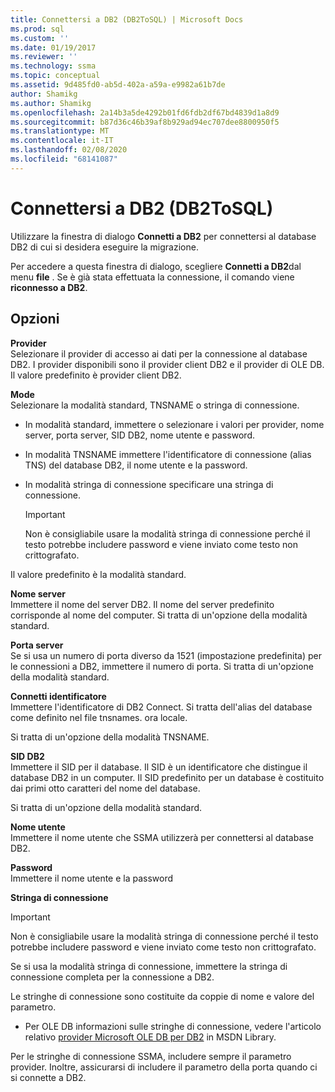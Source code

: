 ```yaml
---
title: Connettersi a DB2 (DB2ToSQL) | Microsoft Docs
ms.prod: sql
ms.custom: ''
ms.date: 01/19/2017
ms.reviewer: ''
ms.technology: ssma
ms.topic: conceptual
ms.assetid: 9d485fd0-ab5d-402a-a59a-e9982a61b7de
author: Shamikg
ms.author: Shamikg
ms.openlocfilehash: 2a14b3a5de4292b01fd6fdb2df67bd4839d1a8d9
ms.sourcegitcommit: b87d36c46b39af8b929ad94ec707dee8800950f5
ms.translationtype: MT
ms.contentlocale: it-IT
ms.lasthandoff: 02/08/2020
ms.locfileid: "68141087"
---
```

# <a name="connect-to-db2-db2tosql"></a>Connettersi a DB2 (DB2ToSQL)
Utilizzare la finestra di dialogo **Connetti a DB2** per connettersi al database DB2 di cui si desidera eseguire la migrazione.  
  
Per accedere a questa finestra di dialogo, scegliere **Connetti a DB2**dal menu **file** . Se è già stata effettuata la connessione, il comando viene **riconnesso a DB2**.  
  
## <a name="options"></a>Opzioni  
**Provider**  
Selezionare il provider di accesso ai dati per la connessione al database DB2. I provider disponibili sono il provider client DB2 e il provider di OLE DB. Il valore predefinito è provider client DB2.  
  
**Mode**  
Selezionare la modalità standard, TNSNAME o stringa di connessione.  
  
-   In modalità standard, immettere o selezionare i valori per provider, nome server, porta server, SID DB2, nome utente e password.  
  
-   In modalità TNSNAME immettere l'identificatore di connessione (alias TNS) del database DB2, il nome utente e la password.  
  
-   In modalità stringa di connessione specificare una stringa di connessione.  
  
    > [!IMPORTANT]  
    > Non è consigliabile usare la modalità stringa di connessione perché il testo potrebbe includere password e viene inviato come testo non crittografato.  
  
Il valore predefinito è la modalità standard.  
  
**Nome server**  
Immettere il nome del server DB2. Il nome del server predefinito corrisponde al nome del computer. Si tratta di un'opzione della modalità standard.  
  
**Porta server**  
Se si usa un numero di porta diverso da 1521 (impostazione predefinita) per le connessioni a DB2, immettere il numero di porta. Si tratta di un'opzione della modalità standard.  
  
**Connetti identificatore**  
Immettere l'identificatore di DB2 Connect. Si tratta dell'alias del database come definito nel file tnsnames. ora locale.  
  
Si tratta di un'opzione della modalità TNSNAME.  
  
**SID DB2**  
Immettere il SID per il database. Il SID è un identificatore che distingue il database DB2 in un computer. Il SID predefinito per un database è costituito dai primi otto caratteri del nome del database.  
  
Si tratta di un'opzione della modalità standard.  
  
**Nome utente**  
Immettere il nome utente che SSMA utilizzerà per connettersi al database DB2.  
  
**Password**  
Immettere il nome utente e la password  
  
**Stringa di connessione**  
> [!IMPORTANT]  
> Non è consigliabile usare la modalità stringa di connessione perché il testo potrebbe includere password e viene inviato come testo non crittografato.  
  
Se si usa la modalità stringa di connessione, immettere la stringa di connessione completa per la connessione a DB2.  
  
Le stringhe di connessione sono costituite da coppie di nome e valore del parametro.  
  
-   Per OLE DB informazioni sulle stringhe di connessione, vedere l'articolo relativo [provider Microsoft OLE DB per DB2](https://go.microsoft.com/fwlink/?LinkId=85640) in MSDN Library.  
  
Per le stringhe di connessione SSMA, includere sempre il parametro provider. Inoltre, assicurarsi di includere il parametro della porta quando ci si connette a DB2.  
  
